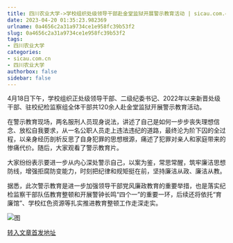 ```yaml
---
title: 四川农业大学->学校组织处级领导干部赴金堂监狱开展警示教育活动 | sicau.com.cn
date: 2023-04-20 01:35:23.982369
urlname: 0a4656c2a31a9734ce1e958fc39b53f2
slug: 0a4656c2a31a9734ce1e958fc39b53f2
tags: 
- 四川农业大学
categories:
- sicau.com.cn
- 四川农业大学
authorbox: false
sidebar: false
---
```

4月18日下午，学校组织正处级领导干部、二级纪委书记、2022年以来新晋处级干部、驻校纪检监察组全体干部共120余人赴金堂监狱开展警示教育活动。

在警示教育现场，两名服刑人员现身说法，讲述了自己是如何一步步丧失理想信念、放松自我要求，从一名公职人员走上违法违纪的道路，最终沦为阶下囚的全过程，以亲身经历剖析反思了自身犯罪的思想根源，痛述了犯罪对亲人和家庭带来的惨痛代价。随后，大家观看了警示教育片。
<!--more-->


大家纷纷表示要进一步从内心深处警示自己，以案为鉴，常思常醒，筑牢廉洁思想防线，增强拒腐防变能力，时刻把纪律和规矩挺在前，坚持廉洁从政、廉洁从教。

据悉，此次警示教育是进一步加强领导干部党风廉政教育的重要举措，也是落实纪检监察干部队伍教育整顿和开展警钟长鸣“四个一”的重要一环，后续还将依托“育廉馆”、学校红色资源等扎实推进教育整顿工作走深走实。

![图](https://news.sicau.edu.cn/__local/8/3C/B4/20839145EB7E2326951D5653A35_6D4E8B23_38B0B.jpg)

[转入文章首发地址](https://news.sicau.edu.cn/info/1078/71843.htm)